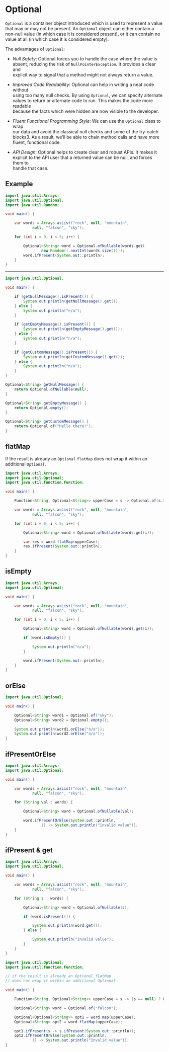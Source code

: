 # Optional 

`Optional` is a container object introduced which is used to represent a value  
that may or may not be present. An `Optional` object can either contain a  
non-null value (in which case it is considered present), or it can contain no  
value at all (in which case it is considered empty).  

The advantages of `Optional`:

- *Null Safety*: Optional forces you to handle the case where the value is  
  absent, reducing the risk of `NullPointerException`. It provides a clear and  
  explicit way to signal that a method might not always return a value.  

- *Improved Code Readability*: Optional can help in writing a neat code without   
  using too many null checks. By using `Optional`, we can specify alternate  
  values to return or alternate code to run. This makes the code more readable  
  because the facts which were hidden are now visible to the developer.  

- *Fluent Functional Programming Style*: We can use the `Optional` class to wrap  
  our data and avoid the classical null checks and some of the try-catch  
  blocks3. As a result, we’ll be able to chain method calls and have more  
  fluent, functional code.  

- *API Design*: Optional helps to create clear and robust APIs. It makes it  
  explicit to the API user that a returned value can be null, and forces them to  
  handle that case.  



## Example 

```java
import java.util.Arrays;
import java.util.Optional;
import java.util.Random;

void main() {

    var words = Arrays.asList("rock", null, "mountain",
            null, "falcon", "sky");

    for (int i = 0; i < 5; i++) {

        Optional<String> word = Optional.ofNullable(words.get(
                new Random().nextInt(words.size())));
        word.ifPresent(System.out::println);
    }
}
```

---


```java
import java.util.Optional;

void main() {

    if (getNullMessage().isPresent()) {
        System.out.println(getNullMessage().get());
    } else {
        System.out.println("n/a");
    }

    if (getEmptyMessage().isPresent()) {
        System.out.println(getEmptyMessage().get());
    } else {
        System.out.println("n/a");
    }

    if (getCustomMessage().isPresent()) {
        System.out.println(getCustomMessage().get());
    } else {
        System.out.println("n/a");
    }
}

Optional<String> getNullMessage() {
    return Optional.ofNullable(null);
}

Optional<String> getEmptyMessage() {
    return Optional.empty();
}

Optional<String> getCustomMessage() {
    return Optional.of("Hello there!");
}
```

## flatMap

If the result is already an `Optional` `flatMap` does not wrap it within an
additional `Optional`.

```java
import java.util.Arrays;
import java.util.Optional;
import java.util.function.Function;

void main() {

    Function<String, Optional<String>> upperCase = s -> Optional.of(s.toUpperCase());

    var words = Arrays.asList("rock", null, "mountain",
            null, "falcon", "sky");

    for (int i = 0; i < 5; i++) {

        Optional<String> word = Optional.ofNullable(words.get(i));

        var res = word.flatMap(upperCase);
        res.ifPresent(System.out::println);
    }
}
```

## isEmpty

```java
import java.util.Arrays;
import java.util.Optional;

void main() {

    var words = Arrays.asList("rock", null, "mountain",
            null, "falcon", "sky");

    for (int i = 0; i < 5; i++) {

        Optional<String> word = Optional.ofNullable(words.get(i));

        if (word.isEmpty()) {

            System.out.println("n/a");
        }

        word.ifPresent(System.out::println);
    }
}
```

## orElse

```java
import java.util.Optional;

void main() {

    Optional<String> word1 = Optional.of("sky");
    Optional<String> word2 = Optional.empty();

    System.out.println(word1.orElse("n/a"));
    System.out.println(word2.orElse("n/a"));
}
```


## ifPresentOrElse

```java
import java.util.Arrays;
import java.util.Optional;

void main() {

    var words = Arrays.asList("rock", null, "mountain",
            null, "falcon", "sky");

    for (String val : words) {

        Optional<String> word = Optional.ofNullable(val);

        word.ifPresentOrElse(System.out::println,
                () -> System.out.println("Invalid value"));
    }
}
```

## ifPresent & get

```java
import java.util.Arrays;
import java.util.Optional;

void main() {

    var words = Arrays.asList("rock", null, "mountain",
            null, "falcon", "sky");

    for (String s : words) {

        Optional<String> word = Optional.ofNullable(s);

        if (word.isPresent()) {

            System.out.println(word.get());
        } else {

            System.out.println("Invalid value");
        }
    }
}
```


```java
import java.util.Optional;
import java.util.function.Function;

// if the result is already an Optional flatMap
// does not wrap it within an additional Optional

void main() {

    Function<String, Optional<String>> upperCase = s -> (s == null) ? Optional.empty() : Optional.of(s.toUpperCase());

    Optional<String> word = Optional.of("falcon");

    Optional<Optional<String>> opt1 = word.map(upperCase);
    Optional<String> opt2 = word.flatMap(upperCase);

    opt1.ifPresent(s -> s.ifPresent(System.out::println));
    opt2.ifPresentOrElse(System.out::println,
            () -> System.out.println("Invalid value"));
}
```